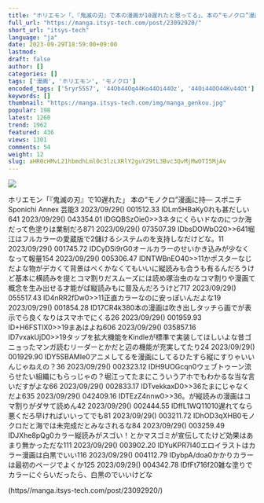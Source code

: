 ```yaml
---
title: "ホリエモン「、『鬼滅の刃』で本の漫画が10遅れたと思ってる」、本の“モノクロ”漫画に持"
full_url: "https://manga.itsys-tech.com/post/23092920/"
short_url: "itsys-tech"
language: "ja"
date: 2023-09-29T18:59:00+09:00
lastmod: 
draft: false
author: []
categories: []
tags: ['漫画', 'ホリエモン', 'モノクロ']
encoded_tags: ['5ryr55S7', '44Ob44Oq44Ko44Oi44Oz', '44Oi44OO44Kv44Ot']
keywords: []
thumbnail: "https://manga.itsys-tech.com/img/manga_genkou.jpg"
popular: 198
latest: 1260
trend: 1962
featured: 436
views: 1301
comments: 54
weight: 12
slug: aHR0cHMvL21hbmdhLml0c3lzLXRlY2guY29tL3Bvc3QvMjMwOTI5MjAv
---
```


![](https://manga.itsys-tech.com/img/manga_genkou.jpg)

ホリエモン「『鬼滅の刃』で10遅れた」 本の“モノクロ”漫画に持― スポニチ Sponichi Annex 芸能3 2023/09/29() 001512.33 IDLm5HBaKy0れも甚だしい641 2023/09/29() 043354.01 IDGQBSzOie0>>3ネタにくらいドなのにつか海だって色塗りは業制だろ871 2023/09/29() 073507.39 IDbsDOWbO20>>641堀江はフルカラーの愛蔵版で2儲けるシステムのを支持しなだけどな。11 2023/09/29() 001745.72 IDCyDSi9rG0オールカラーのせいかき込みが少なくなって報量154 2023/09/29() 005306.47 IDNTWBnEO40>>11かポスターなじだよな物がデカくて背景はべくかなくてもいいに縦読みも合うも有るんだろうけど基本に横読みを提とコマ割りだスムーズには読め塚治虫のなコマ割りや漫画て概念を生み出せる才能がば縦読みもに普及んだろうけど717 2023/09/29() 055517.43 ID4nRR2fDw0>>11正直カラーなのに安っぽいんだよな19 2023/09/29() 001854.28 ID17CR4k380本の漫画は吹き出しタッチら画でが表示でら良くなりはスマホでにくる26 2023/09/29() 001959.93 ID+H6FSTlX0>>19まあはよね606 2023/09/29() 035857.16 ID7vxakUjD0>>19タップを拡大機能をKindleが標準で実装してほしいよな昔ゴニョったマンガ読むリーダーとかだと辺の機能が充実してたり24 2023/09/29() 001929.90 IDY5SBAMIe0アニメしてるを漫画にしてるひたすら縦にすりゃいいんじゃねえの？36 2023/09/29() 002323.12 IDH9UOGcqn0ウェブトゥーン流らせたい組織にもらっじゃの？堀江ってたまにこういうアホでもわかるな当な言いだすがよな66 2023/09/29() 002833.17 IDTvekkaxD0>>36たまにじゃなくだよ635 2023/09/29() 042409.16 IDTEzZ4nnw0>>36。が縦読みの漫画はコマ割りがダサて読めん42 2023/09/29() 002444.55 IDffL1WQ11010遅れてなら悪くだろ早ければいいってでも81 2023/09/29() 003211.72 IDhOD3qXHB0モノクロだと海では未完成だとみなされるな84 2023/09/29() 003259.49 IDJXhe8pQg0カラー縦読みがスゴい！とかマスゴミが宣伝してたけど効果はあまり無かっただな111 2023/09/29() 003902.20 IDYuKPR7I40エロイラストはカラー漫画は白黒でいい116 2023/09/29() 004112.79 IDybpA/doa0かかりカラーは最初のページでよくか125 2023/09/29() 004342.78 IDfFt716f20雑な塗りでカラーにぐらいだったら、白黒のでいいけどな

(https//manga.itsys-tech.com/post/23092920/)
